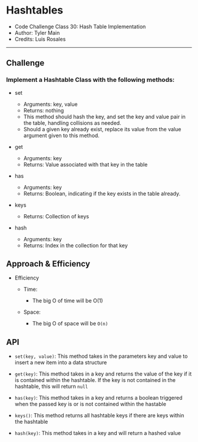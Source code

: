 # Hashtables

* Code Challenge Class 30: Hash Table Implementation
* Author: Tyler Main
* Credits: Luis Rosales

---

## Challenge

### Implement a Hashtable Class with the following methods:

* set
  * Arguments: key, value
  * Returns: nothing
  * This method should hash the key, and set the key and value pair in the table, handling collisions as needed.
  * Should a given key already exist, replace its value from the value argument given to this method.

* get
  * Arguments: key
  * Returns: Value associated with that key in the table

* has
  * Arguments: key
  * Returns: Boolean, indicating if the key exists in the table already.

* keys
  * Returns: Collection of keys

* hash
  * Arguments: key
  * Returns: Index in the collection for that key

## Approach & Efficiency

* Efficiency
  * Time:
    * The big O of time will be O(1)

  * Space:
    * The big O of space will be `O(n)`

## API

* `set(key, value)`: This method takes in the parameters key and value to insert a new item into a data structure

* `get(key)`: This method takes in a key and returns the value of the key if it is contained within the hashtable. If the key is not contained in the hashtable, this will return `null`

* `has(key)`: This method takes in a key and returns a boolean triggered when the passed key is or is not contained within the hastable

* `keys()`: This method returns all hashtable keys if there are keys within the hashtable

* `hash(key)`: This method takes in a key and will return a hashed value

